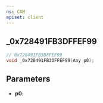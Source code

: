 ```yaml
---
ns: CAM
apiset: client
---
```

## _0x728491FB3DFFEF99

```c
// 0x728491FB3DFFEF99
void _0x728491FB3DFFEF99(Any p0);
```


## Parameters
* **p0**:




